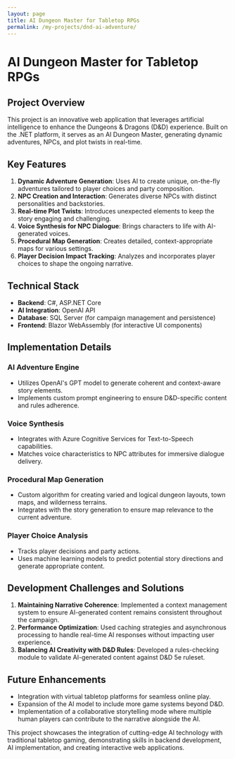 ```yaml
---
layout: page
title: AI Dungeon Master for Tabletop RPGs
permalink: /my-projects/dnd-ai-adventure/
---
```


# AI Dungeon Master for Tabletop RPGs

## Project Overview

This project is an innovative web application that leverages artificial intelligence to enhance the Dungeons & Dragons (D&D) experience. Built on the .NET platform, it serves as an AI Dungeon Master, generating dynamic adventures, NPCs, and plot twists in real-time.

## Key Features

1. **Dynamic Adventure Generation**: Uses AI to create unique, on-the-fly adventures tailored to player choices and party composition.
2. **NPC Creation and Interaction**: Generates diverse NPCs with distinct personalities and backstories.
3. **Real-time Plot Twists**: Introduces unexpected elements to keep the story engaging and challenging.
4. **Voice Synthesis for NPC Dialogue**: Brings characters to life with AI-generated voices.
5. **Procedural Map Generation**: Creates detailed, context-appropriate maps for various settings.
6. **Player Decision Impact Tracking**: Analyzes and incorporates player choices to shape the ongoing narrative.

## Technical Stack

- **Backend**: C#, ASP.NET Core
- **AI Integration**: OpenAI API
- **Database**: SQL Server (for campaign management and persistence)
- **Frontend**: Blazor WebAssembly (for interactive UI components)

## Implementation Details

### AI Adventure Engine
- Utilizes OpenAI's GPT model to generate coherent and context-aware story elements.
- Implements custom prompt engineering to ensure D&D-specific content and rules adherence.

### Voice Synthesis
- Integrates with Azure Cognitive Services for Text-to-Speech capabilities.
- Matches voice characteristics to NPC attributes for immersive dialogue delivery.

### Procedural Map Generation
- Custom algorithm for creating varied and logical dungeon layouts, town maps, and wilderness terrains.
- Integrates with the story generation to ensure map relevance to the current adventure.

### Player Choice Analysis
- Tracks player decisions and party actions.
- Uses machine learning models to predict potential story directions and generate appropriate content.

## Development Challenges and Solutions

1. **Maintaining Narrative Coherence**: Implemented a context management system to ensure AI-generated content remains consistent throughout the campaign.
2. **Performance Optimization**: Used caching strategies and asynchronous processing to handle real-time AI responses without impacting user experience.
3. **Balancing AI Creativity with D&D Rules**: Developed a rules-checking module to validate AI-generated content against D&D 5e ruleset.

## Future Enhancements

- Integration with virtual tabletop platforms for seamless online play.
- Expansion of the AI model to include more game systems beyond D&D.
- Implementation of a collaborative storytelling mode where multiple human players can contribute to the narrative alongside the AI.

This project showcases the integration of cutting-edge AI technology with traditional tabletop gaming, demonstrating skills in backend development, AI implementation, and creating interactive web applications.
